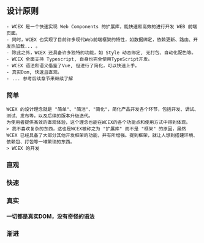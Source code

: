 <!--DESC: {"icon":"assistant"} -->

## 设计原则
    - WCEX 是一个快速实现 Web Components 的扩展库，能快速和高效的进行开发 WEB 前端页面。
    - 同时，WCEX 也实现了目前许多现代Web前端框架的特性，如数据绑定，依赖更新、路由、开发热加载... 。
    - 除此之外，WCEX 还具备许多独特的功能，如 Style 动态绑定, 无打包、自动化配色等。
    - WCEX 全面支持 Typescript, 自身也完全使用TypeScript开发。
    - WCEX 语法和语义借鉴了Vue, 但进行了简化，可以快速上手。
    - 真实Dom, 快速且直观。
    - ... 参考后续章节来继续了解

### 简单
    WCEX 的设计理念就是 "简单"、"简洁"、"简化"，简化产品开发各个环节，包括开发、调试、测试、发布等，以及后续的版本升级迭代。
    为使用者提供高效的直观体验，这个理念也能在WCEX的各个功能点和使用方式中得到体现。
    > 我不喜欢复杂的东西，这也是WCEX被称之为 "扩展库" 而不是 "框架" 的原因，虽然 WCEX 已经具备了大部分其他开发框架的功能，并有所增强。提到框架，就让人想到搭建环境、依赖包、打包等一堆繁琐的东西。
    > WCEX 的开发

### 直观


### 快速

### 真实

#### 一切都是真实DOM，没有奇怪的语法

### 渐进

